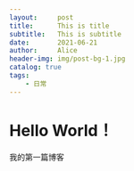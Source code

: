```yaml
---
layout:     post
title:      This is title
subtitle:   This is subtitle
date:       2021-06-21
author:     Alice
header-img: img/post-bg-1.jpg
catalog: true
tags:
    - 日常
---
```



# Hello World！

我的第一篇博客
